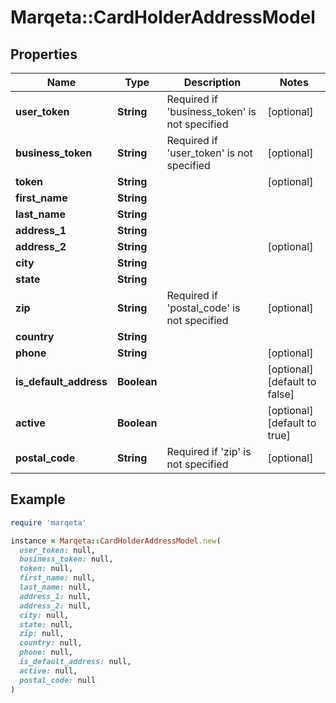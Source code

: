 # Marqeta::CardHolderAddressModel

## Properties

| Name | Type | Description | Notes |
| ---- | ---- | ----------- | ----- |
| **user_token** | **String** | Required if &#39;business_token&#39; is not specified | [optional] |
| **business_token** | **String** | Required if &#39;user_token&#39; is not specified | [optional] |
| **token** | **String** |  | [optional] |
| **first_name** | **String** |  |  |
| **last_name** | **String** |  |  |
| **address_1** | **String** |  |  |
| **address_2** | **String** |  | [optional] |
| **city** | **String** |  |  |
| **state** | **String** |  |  |
| **zip** | **String** | Required if &#39;postal_code&#39; is not specified | [optional] |
| **country** | **String** |  |  |
| **phone** | **String** |  | [optional] |
| **is_default_address** | **Boolean** |  | [optional][default to false] |
| **active** | **Boolean** |  | [optional][default to true] |
| **postal_code** | **String** | Required if &#39;zip&#39; is not specified | [optional] |

## Example

```ruby
require 'marqeta'

instance = Marqeta::CardHolderAddressModel.new(
  user_token: null,
  business_token: null,
  token: null,
  first_name: null,
  last_name: null,
  address_1: null,
  address_2: null,
  city: null,
  state: null,
  zip: null,
  country: null,
  phone: null,
  is_default_address: null,
  active: null,
  postal_code: null
)
```

